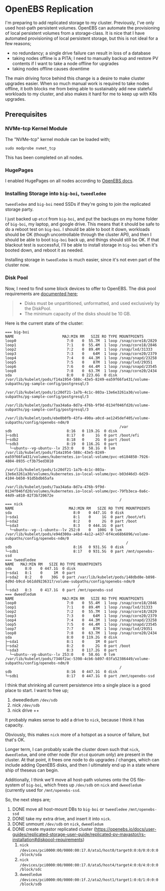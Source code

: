 # OpenEBS Replication

I'm preparing to add replicated storage to my cluster. Previously, I've only
used host-path persistent volumes. OpenEBS can automate the provisioning of
local persistent volumes from a storage-class. It is nice that I have automated
provisioning of local persistent storage, but this is not ideal for a few
reasons;

- no redundancy; a single drive failure can result in loss of a database
- taking nodes offline is a PITA; I need to manually backup and restore PV
  contents if I want to take a node offline for upgrades
- taking nodes offline causes downtime

The main driving force behind this change is a desire to make cluster upgrades
easier. When so much manual work is required to take nodes offline, it both
blocks me from being able to sustainably add new stateful workloads to my
cluster, and also makes it hard for me to keep up with K8s upgrades.

## Prerequisites

### NVMe-tcp Kernel Module

The "NVMe-tcp" kernel module can be loaded with;

```
sudo modprobe nvmet_tcp
```

This has been completed on all nodes.


### HugePages

I enabled HugePages on all nodes according to [OpenEBS
docs](https://openebs.io/docs/user-guides/replicated-storage-user-guide/replicated-pv-mayastor/rs-installation#verifyenable-huge-page-support).

### Installing Storage into `big-boi`, `tweedledee`

`tweedledee` and `big-boi` need SSDs if they're going to join the replicated
storage party.

I just backed up `etcd` from `big-boi`, and put the backups on my home folder of
`big-boi`, my laptop, and google drive. This means that it should be safe to do
a reboot test on `big-boi`. I should be able to boot it down, workloads should
be OK (though uncontrollable through the cluster API), and then I should be able
to boot `big-boi` back up, and things should still be OK. If that blackout
test is successful, I'll be able to install storage in `big-boi` when it's
booted down, and reboot it as needed.

Installing storage in `tweedledee` is much easier, since it's not even part of
the cluster now.

### Disk Pool

Now, I need to find some block devices to offer to OpenEBS. The disk pool
requirements are [documented
here](https://openebs.io/docs/user-guides/replicated-storage-user-guide/replicated-pv-mayastor/rs-installation#diskpool-requirements);

> - Disks must be unpartitioned, unformatted, and used exclusively by the
>   DiskPool.
> - The minimum capacity of the disks should be 10 GB.

Here is the current state of the cluster:

```
=== big-boi
NAME                      MAJ:MIN RM   SIZE RO TYPE MOUNTPOINTS
loop0                       7:0    0  55.7M  1 loop /snap/core18/2829
loop1                       7:1    0  55.4M  1 loop /snap/core18/2846
loop2                       7:2    0  89.4M  1 loop /snap/lxd/31333
loop3                       7:3    0    64M  1 loop /snap/core20/2379
loop4                       7:4    0  44.3M  1 loop /snap/snapd/23258
loop5                       7:5    0    87M  1 loop /snap/lxd/29351
loop6                       7:6    0  44.4M  1 loop /snap/snapd/23545
loop8                       7:8    0  63.7M  1 loop /snap/core20/2434
sda                         8:0    0 223.6G  0 disk /var/lib/kubelet/pods/f14a1954-588c-43e5-8249-ea59f66fa431/volume-subpaths/pg-sample-config/postgresql/3
                                                    /var/lib/kubelet/pods/1c20df21-1a7b-4c1c-803a-13e6e3261a30/volume-subpaths/pg-sample-config/postgresql/3
                                                    /var/lib/kubelet/pods/7aa34a6a-8d7a-476b-9f9d-0134f046fd20/volume-subpaths/pg-sample-config/postgresql/3
                                                    /var/lib/kubelet/pods/ebe0b0fb-43fa-490a-a0cd-ae1245def405/volume-subpaths/config/openebs-ndm/0
                                                    /var
sdb                         8:16   0 119.2G  0 disk 
├─sdb1                      8:17   0     1G  0 part /boot/efi
├─sdb2                      8:18   0     2G  0 part /boot
└─sdb3                      8:19   0 116.2G  0 part 
  └─ubuntu--vg-ubuntu--lv 253:0    0  58.1G  0 lvm  /var/lib/kubelet/pods/f14a1954-588c-43e5-8249-ea59f66fa431/volumes/kubernetes.io~local-volume/pvc-e6184850-7926-4804-8935-cf3b75ed3810
                                                    /var/lib/kubelet/pods/1c20df21-1a7b-4c1c-803a-13e6e3261a30/volumes/kubernetes.io~local-volume/pvc-b03d46d3-6d29-4104-b650-91d5bdb65afa
                                                    /var/lib/kubelet/pods/7aa34a6a-8d7a-476b-9f9d-0134f046fd20/volumes/kubernetes.io~local-volume/pvc-79fb3eca-0a6c-44d9-a810-82f3b720672e
                                                    /
=== nick
NAME                         MAJ:MIN RM   SIZE RO TYPE MOUNTPOINTS
sda                            8:0    0 447.1G  0 disk 
├─sda1                         8:1    0     1G  0 part /boot/efi
├─sda2                         8:2    0     2G  0 part /boot
└─sda3                         8:3    0 444.1G  0 part 
  └─ubuntu--vg--1-ubuntu--lv 252:0    0   100G  0 lvm  /var/lib/kubelet/pods/e94d300a-a4bd-4a12-a437-6f4ce68b6896/volume-subpaths/config/openebs-ndm/0
                                                       /
sdb                            8:16   0 931.5G  0 disk 
└─sdb1                         8:17   0 931.5G  0 part /mnt/openebs-ssd
=== tweedledee
NAME   MAJ:MIN RM   SIZE RO TYPE MOUNTPOINTS
sda      8:0    0 447.1G  0 disk 
├─sda1   8:1    0     1M  0 part 
├─sda2   8:2    0    30G  0 part /var/lib/kubelet/pods/148dbd8e-b898-4d9d-b9cd-b61dd9236317/volume-subpaths/config/openebs-ndm/0
│                                /
└─sda3   8:3    0 417.1G  0 part /mnt/openebs-ssd
=== dweedledum
NAME                      MAJ:MIN RM   SIZE RO TYPE MOUNTPOINTS
loop0                       7:0    0  55.4M  1 loop /snap/core18/2846
loop1                       7:1    0  89.4M  1 loop /snap/lxd/31333
loop2                       7:2    0  55.7M  1 loop /snap/core18/2829
loop3                       7:3    0    64M  1 loop /snap/core20/2379
loop4                       7:4    0  44.3M  1 loop /snap/snapd/23258
loop5                       7:5    0  44.4M  1 loop /snap/snapd/23545
loop7                       7:7    0    87M  1 loop /snap/lxd/29351
loop8                       7:8    0  63.7M  1 loop /snap/core20/2434
sda                         8:0    0 119.2G  0 disk 
├─sda1                      8:1    0     1M  0 part 
├─sda2                      8:2    0     2G  0 part /boot
└─sda3                      8:3    0 117.2G  0 part 
  └─ubuntu--vg-ubuntu--lv 253:0    0  58.6G  0 lvm  /var/lib/kubelet/pods/7346f2ac-5398-4cb6-b897-03fa52386449/volume-subpaths/config/openebs-ndm/0
                                                    /
sdb                         8:16   0 447.1G  0 disk 
└─sdb1                      8:17   0 447.1G  0 part /mnt/openebs-ssd
```

I think that shrinking all current persistence into a single place is a good
place to start. I want to free up;

1. dweedledum `/dev/sdb`
2. nick `/dev/sdb`
3. nick drive ++

It probably makes sense to add a drive to `nick`, because I think it has
capacity.

Obviously, this makes `nick` more of a hotspot as a source of failure, but
that's OK.

Longer term, I can probably scale the cluster down such that `nick`,
`dweedledum`, and one other node (for `etcd` quorum only) are present in the
cluster. At that point, it frees one node to do upgrades / changes, which can
include adding OpenEBS disks, and then I ultimately end up in a state where ship
of theseus can begin.

Additionally, I think we'll move all host-path volumes onto the OS file-system
of `big-boi`, which frees up `/dev/sdb` on `nick` and `dweedledum` (currently
used for `/mnt/openebs-ssd`.

So, the next steps are;

1. DONE move all host-mount DBs to `big-boi` or `tweedledee` `/mnt/openebs-ssd`
2. DONE take my extra drive, and insert it into `nick`.
3. DONE unmount `/dev/sdb` on `nick`, `dweedledum`
4. DONE create myastor replicated cluster
   (https://openebs.io/docs/user-guides/replicated-storage-user-guide/replicated-pv-mayastor/rs-installation#diskpool-requirements)
   1. `nick` `/devices/pci0000:00/0000:00:17.0/ata1/host0/target0:0:0/0:0:0:0/block/sda`
   2. `nick` `/devices/pci0000:00/0000:00:17.0/ata5/host4/target4:0:0/4:0:0:0/block/sdc`
   3. `dweedledum` `/devices/pci0000:00/0000:00:1f.2/ata2/host1/target1:0:0/1:0:0:0/block/sdb`
